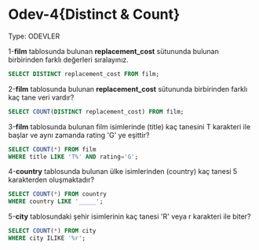 # Odev-4{Distinct & Count}

Type: ODEVLER

1-**film** tablosunda bulunan **replacement_cost** sütununda bulunan birbirinden farklı değerleri sıralayınız.

```sql
SELECT DISTINCT replacement_cost FROM film;
```

2-**film** tablosunda bulunan **replacement_cost** sütununda birbirinden farklı kaç tane veri vardır?

```sql
SELECT COUNT(DISTINCT replacement_cost) FROM film;
```

3-**film** tablosunda bulunan film isimlerinde (title) kaç tanesini T karakteri ile başlar ve aynı zamanda rating 'G' ye eşittir?

```sql
SELECT COUNT(*) FROM film
WHERE title LIKE 'T%' AND rating='G';
```

4-**country** tablosunda bulunan ülke isimlerinden (country) kaç tanesi 5 karakterden oluşmaktadır?

```sql
SELECT COUNT(*) FROM country
WHERE country LIKE '_____';
```

5-**city** tablosundaki şehir isimlerinin kaç tanesi 'R' veya r karakteri ile biter?

```sql
SELECT COUNT(*) FROM city
WHERE city ILIKE '%r';
```
